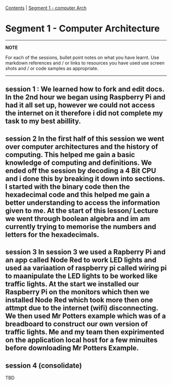 [Contents](../personal_learning_record/personal_learning_record.md) | [Segment 1 - computer Arch](../personal_learning_record/segment1.md) 

# Segment 1 - Computer Architecture

---
**NOTE**

For each of the sessions, bullet point notes on what you have learnt.
Use markdown references and / or links to resources you have used
use  screen shots and / or code samples as appropriate.

---

## session 1 : We learned how to fork and edit docs. In the 2nd hour we began using Raspberry Pi and had it all set up, however we could not access the internet on it therefore i did not complete my task to my best abillity.

## session 2  In the  first half of this session we went over computer architectures and the history of computing. This helped me gain a basic knowledge of computing and definitions. We ended off the session by decoding a 4 Bit CPU and i done this by breaking it down into sections. I started with the binary code then the hexadecimal code and this helped me gain a better understanding to access the information given to me. At the start of this lesson/ Lecture we went through boolean algebra and im am currently trying to memorise the numbers and letters for the hexadecimals. 

## session 3 In session 3 we used a Rapberry Pi and an app called Node Red to work LED lights and used aa variaation of raspberry pi called wiring pi to maanipulate the LED lights to be worked like traffic lights. At the start we installed our Raspberry Pi on the monitors which then we installed Node Red which took more then one attmpt due to the internet (wifi) disconnecting. We then used Mr Potters example which was of a breadboard to construct our own version of traffic lights. Me and my team then expirimented on the application local host for a few minuites before downloading Mr Potters Example.

## session 4 (consolidate)


TBD

